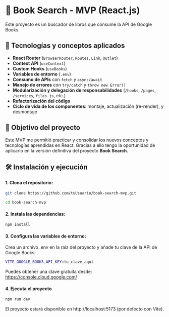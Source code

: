 # 📖 Book Search - MVP (React.js)

Este proyecto es un buscador de libros que consume la API de Google Books.

## 🧠 Tecnologías y conceptos aplicados

- **React Router** (`BrowserRouter`, `Routes`, `Link`, `Outlet`)
- **Context API** (`useContext`)
- **Custom Hooks** (`useBooks`)
- **Variables de entorno** (`.env`)
- **Consumo de APIs** con `fetch` y `async/await`
- **Manejo de errores** con `try/catch` y `throw new Error()`
- **Modularización y delegación de responsabilidades** (`/hooks`, `/pages`, `/services`, `files.js`, etc.)
- **Refactorización del código**
- **Ciclo de vida de los componentes**: montaje, actualización (re-render), y desmontaje

## 🎯 Objetivo del proyecto

Este MVP me permitió practicar y consolidar los nuevos conceptos y tecnologías aprendidas en React. Gracias a ello tengo la oportunidad de aplicarlo en la versión definitiva del proyecto **Book Search**.

## 🛠️ Instalación y ejecución

#### 1. Clona el repositorio:

```bash
git clone https://github.com/tuUsuario/book-search-mvp.git

cd book-search-mvp
```

#### 2. Instala las dependencias:

```bash
npm install
```

#### 3. Configura las variables de entorno:

Crea un archivo .env en la raíz del proyecto y añade tu clave de la API de Google Books:

```bash
VITE_GOOGLE_BOOKS_API_KEY=tu_clave_aquí
```
Puedes obtener una clave gratuita desde: https://console.cloud.google.com/

#### 4. Ejecuta el proyecto

```bash
npm run dev
```

El proyecto estará disponible en http://localhost:5173 (por defecto con Vite).